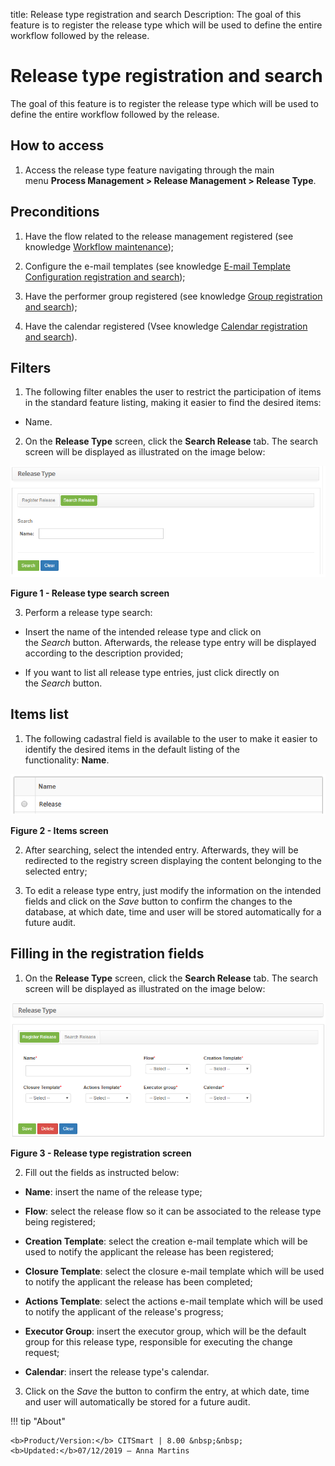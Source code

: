 title: Release type registration and search
Description: The goal of this feature is to register the release type which will be used to define the entire workflow followed by the release.

# Release type registration and search

The goal of this feature is to register the release type which will be used to
define the entire workflow followed by the release.

How to access
-------------

1.  Access the release type feature navigating through the main menu **Process
    Management > Release Management > Release Type**.

Preconditions
-------------

1.  Have the flow related to the release management registered (see
    knowledge [Workflow maintenance][1]);

2.  Configure the e-mail templates (see knowledge [E-mail Template Configuration
    registration and search][2]);

3.  Have the performer group registered (see knowledge [Group registration and
    search][3]);

4.  Have the calendar registered (Vsee knowledge [Calendar registration and
    search][4]).

Filters
-------

1.  The following filter enables the user to restrict the participation of items
    in the standard feature listing, making it easier to find the desired items:

   -   Name.

2.  On the **Release Type** screen, click the **Search Release** tab. The search
    screen will be displayed as illustrated on the image below:

   ![figure](images/type-1.png)
   
   **Figure 1 - Release type search screen**

3.  Perform a release type search:

-   Insert the name of the intended release type and click on
    the *Search* button. Afterwards, the release type entry will be displayed
    according to the description provided;

-   If you want to list all release type entries, just click directly on
    the *Search* button.

Items list
----------

1.  The following cadastral field is available to the user to make it easier to
    identify the desired items in the default listing of the
    functionality: **Name**.

   ![figure](images/type-2.png)
   
   **Figure 2 - Items screen**

2.  After searching, select the intended entry. Afterwards, they will be
    redirected to the registry screen displaying the content belonging to the
    selected entry;

3.  To edit a release type entry, just modify the information on the intended
    fields and click on the *Save* button to confirm the changes to the
    database, at which date, time and user will be stored automatically for a
    future audit.

Filling in the registration fields
----------------------------------

1.  On the **Release Type** screen, click the **Search Release** tab. The search
    screen will be displayed as illustrated on the image below:

   ![figure](images/type-3.png)
   
   **Figure 3 - Release type registration screen**

2.  Fill out the fields as instructed below:

   -   **Name**: insert the name of the release type;

   -   **Flow**: select the release flow so it can be associated to the release
    type being registered;

   -   **Creation Template**: select the creation e-mail template which will be
    used to notify the applicant the release has been registered;

   -   **Closure Template**: select the closure e-mail template which will be used
    to notify the applicant the release has been completed;

   -   **Actions Template**: select the actions e-mail template which will be used
    to notify the applicant of the release's progress;

   -   **Executor Group**: insert the executor group, which will be the default
    group for this release type, responsible for executing the change request;

   -   **Calendar**: insert the release type's calendar.

3.  Click on the *Save* the button to confirm the entry, at which date, time and
    user will automatically be stored for a future audit.


[1]:/en-us/citsmart-platform-7/workflow/workflow-management.html
[2]:/en-us/citsmart-platform-7/plataform-administration/email-settings/configure-email-template.html
[3]:/en-us/citsmart-platform-7/initial-settings/access-settings/user/group.html
[4]:/en-us/citsmart-platform-7/plataform-administration/time/create-calendar.html

!!! tip "About"

    <b>Product/Version:</b> CITSmart | 8.00 &nbsp;&nbsp;
    <b>Updated:</b>07/12/2019 – Anna Martins
